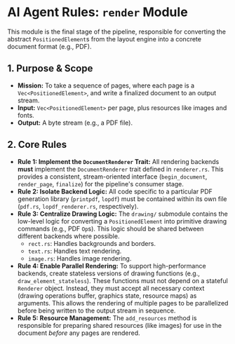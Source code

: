 # AI Agent Rules: `render` Module

This module is the final stage of the pipeline, responsible for converting the abstract `PositionedElement`s from the layout engine into a concrete document format (e.g., PDF).

## 1. Purpose & Scope
- **Mission:** To take a sequence of pages, where each page is a `Vec<PositionedElement>`, and write a finalized document to an output stream.
- **Input:** `Vec<PositionedElement>` per page, plus resources like images and fonts.
- **Output:** A byte stream (e.g., a PDF file).

## 2. Core Rules
- **Rule 1: Implement the `DocumentRenderer` Trait:** All rendering backends **must** implement the `DocumentRenderer` trait defined in `renderer.rs`. This provides a consistent, stream-oriented interface (`begin_document`, `render_page`, `finalize`) for the pipeline's consumer stage.
- **Rule 2: Isolate Backend Logic:** All code specific to a particular PDF generation library (`printpdf`, `lopdf`) must be contained within its own file (`pdf.rs`, `lopdf_renderer.rs`, respectively).
- **Rule 3: Centralize Drawing Logic:** The `drawing/` submodule contains the low-level logic for converting a `PositionedElement` into primitive drawing commands (e.g., PDF `Op`s). This logic should be shared between different backends where possible.
    - `rect.rs`: Handles backgrounds and borders.
    - `text.rs`: Handles text rendering.
    - `image.rs`: Handles image rendering.
- **Rule 4: Enable Parallel Rendering:** To support high-performance backends, create stateless versions of drawing functions (e.g., `draw_element_stateless`). These functions must not depend on a stateful `Renderer` object. Instead, they must accept all necessary context (drawing operations buffer, graphics state, resource maps) as arguments. This allows the rendering of multiple pages to be parallelized before being written to the output stream in sequence.
- **Rule 5: Resource Management:** The `add_resources` method is responsible for preparing shared resources (like images) for use in the document *before* any pages are rendered.